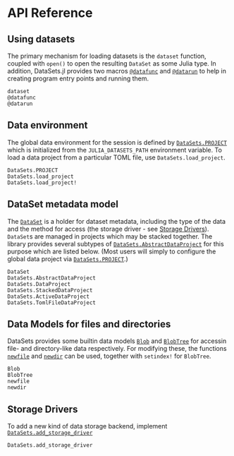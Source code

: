# API Reference

## Using datasets

The primary mechanism for loading datasets is the `dataset` function, coupled
with `open()` to open the resulting `DataSet` as some Julia type. In addition,
DataSets.jl provides two macros [`@datafunc`](@ref) and [`@datarun`](@ref) to
help in creating program entry points and running them.

```@docs
dataset
@datafunc
@datarun
```

## Data environment

The global data environment for the session is defined by
[`DataSets.PROJECT`](@ref) which is initialized from the `JULIA_DATASETS_PATH`
environment variable. To load a data project from a particular TOML file, use
`DataSets.load_project`.

```@docs
DataSets.PROJECT
DataSets.load_project
DataSets.load_project!
```

## DataSet metadata model

The [`DataSet`](@ref) is a holder for dataset metadata, including the type of
the data and the method for access (the storage driver - see [Storage
Drivers](@ref)). `DataSet`s are managed in projects which may be stacked
together. The library provides several subtypes of
[`DataSets.AbstractDataProject`](@ref) for this purpose which are listed below.
(Most users will simply to configure the global data project via
[`DataSets.PROJECT`](@ref).)


```@docs
DataSet
DataSets.AbstractDataProject
DataSets.DataProject
DataSets.StackedDataProject
DataSets.ActiveDataProject
DataSets.TomlFileDataProject
```

## Data Models for files and directories

DataSets provides some builtin data models [`Blob`](@ref) and
[`BlobTree`](@ref) for accessin file- and directory-like data respectively. For
modifying these, the functions [`newfile`](@ref) and [`newdir`](@ref) can be
used, together with `setindex!` for `BlobTree`.

```@docs
Blob
BlobTree
newfile
newdir
```

## Storage Drivers

To add a new kind of data storage backend, implement [`DataSets.add_storage_driver`](@ref)

```@docs
DataSets.add_storage_driver
```
